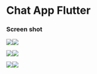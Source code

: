 # Chat App Flutter

### Screen shot

<img src="https://github.com/PingAK9/chatapp-flutter/blob/master/images/login.png"><img src="https://github.com/PingAK9/chatapp-flutter/blob/master/images/setting.png">

<img src="https://github.com/PingAK9/chatapp-flutter/blob/master/images/friend.png"><img src="https://github.com/PingAK9/chatapp-flutter/blob/master/images/story.png">

<img src="https://github.com/PingAK9/chatapp-flutter/blob/master/images/user.png"><img src="https://github.com/PingAK9/chatapp-flutter/blob/master/images/chat.png">
